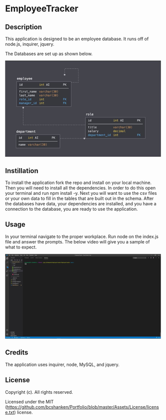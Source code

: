 # EmployeeTracker

## Description

This application is designed to be an employee database. It runs off of node.js, inquirer, jquery. 

The Databases are set up as shown below.

<img src="https://github.com/bcshanken/EmployeeTracker/blob/main/Assets/imgs/dbscheme.JPG?raw=true" 
alt="database image" />

## Instillation

To install the application fork the repo and install on your local machine. Then you will need to install all the dependencies.  In order to do this open your terminal and run npm install -y. Next you will want to use the csv files or your own data to fill in the tables that are built out in the schema. After the databases have data, your dependencies are installed, and  you have a connection to the database, you are ready to use the application.

## Usage

In your terminal navigate to the proper workplace. Run node on the index.js file and answer the prompts. The below video will give you a sample of what to expect. 

<a href="https://www.youtube.com/watch?v=YN2rrPvLAeE&feature=youtu.be
" target="_blank"><img src="https://github.com/bcshanken/EmployeeTracker/blob/main/Assets/imgs/videoImg.JPG?raw=true" 
alt="video image" /></a>



## Credits

The application uses inquirer, node, MySQL, and jquery. 

## License
Copyright (c). All rights reserved.

Licensed under the MIT (https://github.com/bcshanken/Portfolio/blob/master/Assets/License/license.txt) license.